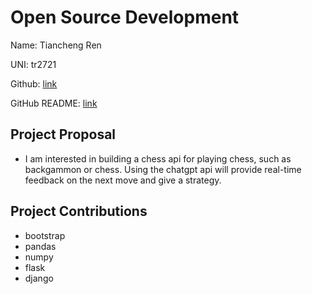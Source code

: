 # Open Source Development

Name: Tiancheng Ren

UNI: tr2721

Github: [link](https://github.com/Ren103422)

GitHub README: [link](https://github.com/Ren103422/Ren103422/blob/main/README.md)

## Project Proposal

- I am interested in building a chess api for playing chess, such as backgammon or chess. Using the chatgpt api will provide real-time feedback on the next move and give a strategy.

## Project Contributions

- bootstrap
- pandas
- numpy
- flask
- django
